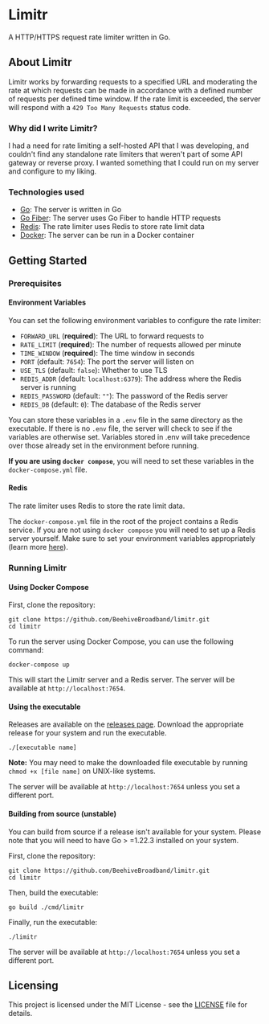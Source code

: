 # Limitr

A HTTP/HTTPS request rate limiter written in Go. 

## About Limitr

Limitr works by forwarding requests to a specified URL and moderating the rate at which requests can be made in accordance
with a defined number of requests per defined time window. If the rate limit is exceeded, the server will respond with a 
`429 Too Many Requests` status code.

### Why did I write Limitr?

I had a need for rate limiting a self-hosted API that I was developing, and couldn't find any standalone rate limiters that
weren't part of some API gateway or reverse proxy. I wanted something that I could run on my server and configure to my
liking. 

### Technologies used

- [Go](https://golang.org/): The server is written in Go
- [Go Fiber](https://gofiber.io/): The server uses Go Fiber to handle HTTP requests
- [Redis](https://redis.io/): The rate limiter uses Redis to store rate limit data
- [Docker](https://www.docker.com/): The server can be run in a Docker container

## Getting Started

### Prerequisites

#### Environment Variables

You can set the following environment variables to configure the rate limiter:

- `FORWARD_URL` (**required**): The URL to forward requests to
- `RATE_LIMIT` (**required**): The number of requests allowed per minute
- `TIME_WINDOW` (**required**): The time window in seconds
- `PORT` (default: `7654`): The port the server will listen on
- `USE_TLS` (default: `false`): Whether to use TLS
- `REDIS_ADDR` (default: `localhost:6379`): The address where the Redis server is running
- `REDIS_PASSWORD` (default: `""`): The password of the Redis server
- `REDIS_DB` (default: `0`): The database of the Redis server

You can store these variables in a `.env` file in the same directory as the executable. If there is no `.env` file, the
server will check to see if the variables are otherwise set. Variables stored in .env will take precedence over those
already set in the environment before running.

**If you are using `docker compose`**, you will need to set these variables in the `docker-compose.yml` file.

#### Redis

The rate limiter uses Redis to store the rate limit data.

The `docker-compose.yml` file in the root of the project contains a Redis service. If you are not using `docker compose`
you will need to set up a Redis server yourself. Make sure to set your environment variables appropriately (learn more
[here](#environment-variables)).

### Running Limitr

#### Using Docker Compose

First, clone the repository:

```shell
git clone https://github.com/BeehiveBroadband/limitr.git
cd limitr
```

To run the server using Docker Compose, you can use the following command:

```shell
docker-compose up
```

This will start the Limitr server and a Redis server. The server will be available at `http://localhost:7654`.

#### Using the executable

Releases are available on the [releases page](https://github.com/BeehiveBroadband/limitr/releases). Download the appropriate release for your system and run the
executable.

```shell
./[executable name]
```

**Note:** You may need to make the downloaded file executable by running `chmod +x [file name]` on UNIX-like systems.

The server will be available at `http://localhost:7654` unless you set a different port.

#### Building from source (unstable)

You can build from source if a release isn't available for your system. Please note that you will need to have Go >
=1.22.3
installed on your system.

First, clone the repository:

```shell
git clone https://github.com/BeehiveBroadband/limitr.git
cd limitr
```

Then, build the executable:

```shell
go build ./cmd/limitr
```

Finally, run the executable:

```shell
./limitr
```

The server will be available at `http://localhost:7654` unless you set a different port.

## Licensing

This project is licensed under the MIT License - see the [LICENSE](LICENSE) file for details.

